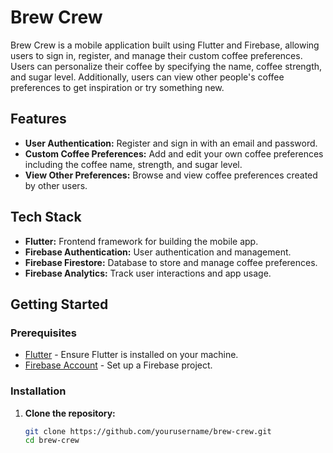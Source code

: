 # Brew Crew

Brew Crew is a mobile application built using Flutter and Firebase, allowing users to sign in, register, and manage their custom coffee preferences. Users can personalize their coffee by specifying the name, coffee strength, and sugar level. Additionally, users can view other people's coffee preferences to get inspiration or try something new.

## Features

- **User Authentication:** Register and sign in with an email and password.
- **Custom Coffee Preferences:** Add and edit your own coffee preferences including the coffee name, strength, and sugar level.
- **View Other Preferences:** Browse and view coffee preferences created by other users.

## Tech Stack

- **Flutter:** Frontend framework for building the mobile app.
- **Firebase Authentication:** User authentication and management.
- **Firebase Firestore:** Database to store and manage coffee preferences.
- **Firebase Analytics:** Track user interactions and app usage.

## Getting Started

### Prerequisites

- [Flutter](https://flutter.dev/docs/get-started/install) - Ensure Flutter is installed on your machine.
- [Firebase Account](https://firebase.google.com/) - Set up a Firebase project.

### Installation

1. **Clone the repository:**
   ```bash
   git clone https://github.com/yourusername/brew-crew.git
   cd brew-crew
